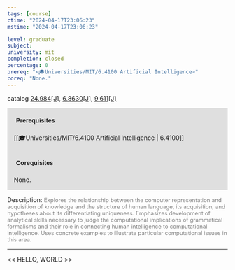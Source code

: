 ```yaml
---
tags: [course]
ctime: "2024-04-17T23:06:23"
mstime: "2024-04-17T23:06:23"

level: graduate
subject: 
university: mit
completion: closed
percentage: 0
prereq: "<🎓Universities/MIT/6.4100 Artificial Intelligence>"
coreq: "None."
---
```


catalog [24.984[J]](http://student.mit.edu/catalog/m24b.html#24.984), [6.8630[J]](http://student.mit.edu/catalog/m6d.html#6.8630), [9.611[J]](http://student.mit.edu/catalog/m9b.html#9.611)

<span style="display: block; padding: 15px; background-color: rgb(100, 100, 100, 0.2);"><font id="m_prereq2828_0" style="display: block; font-family: Arial, sans-serif; font-weight: bold; padding: 5px">Prerequisites</font><br><span id="prereq2828_0">[[🎓Universities/MIT/6.4100 Artificial Intelligence | 6.4100]]</span></span>
<span style="display: block; padding: 15px; background-color: rgb(100, 100, 100, 0.2);"><font id="m_coreq2828_0" style="display: block; font-family: Arial, sans-serif; font-weight: bold; padding: 5px">Corequisites</font><br><span id="coreq2828_0">None.</span></span>

<font style="">Description:</font>
<font style="color: grey; font-size: 0.8rem;">Explores the relationship between the computer representation and acquisition of knowledge and the structure of human language, its acquisition, and hypotheses about its differentiating uniqueness. Emphasizes development of analytical skills necessary to judge the computational implications of grammatical formalisms and their role in connecting human intelligence to computational intelligence. Uses concrete examples to illustrate particular computational issues in this area.</font>



---

<< HELLO, WORLD >>
